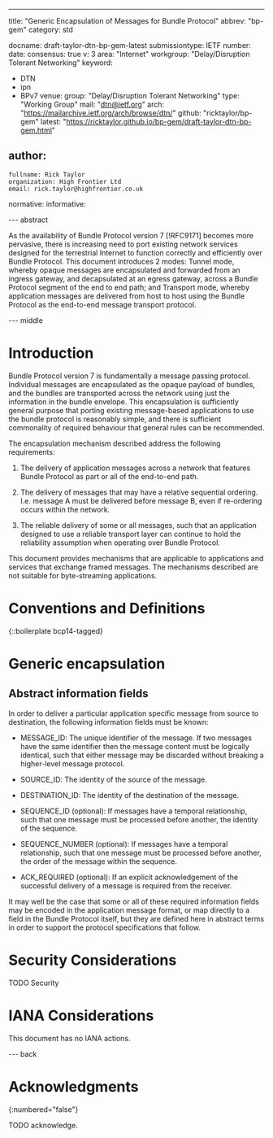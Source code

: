---
title: "Generic Encapsulation of Messages for Bundle Protocol"
abbrev: "bp-gem"
category: std

docname: draft-taylor-dtn-bp-gem-latest
submissiontype: IETF
number:
date:
consensus: true
v: 3
area: "Internet"
workgroup: "Delay/Disruption Tolerant Networking"
keyword:
 - DTN
 - ipn
 - BPv7
venue:
  group: "Delay/Disruption Tolerant Networking"
  type: "Working Group"
  mail: "dtn@ietf.org"
  arch: "https://mailarchive.ietf.org/arch/browse/dtn/"
  github: "ricktaylor/bp-gem"
  latest: "https://ricktaylor.github.io/bp-gem/draft-taylor-dtn-bp-gem.html"

author:
 -
    fullname: Rick Taylor
    organization: High Frontier Ltd
    email: rick.taylor@highfrontier.co.uk

normative:
informative:

--- abstract

As the availability of Bundle Protocol version 7 [!RFC9171] becomes more pervasive, there is increasing need to port existing network services designed for the terrestrial Internet to function correctly and efficiently over Bundle Protocol.  This document introduces 2 modes:  Tunnel mode, whereby opaque messages are encapsulated and forwarded from an ingress gateway, and decapsulated at an egress gateway, across a Bundle Protocol segment of the end to end path; and Transport mode, whereby application messages are delivered from host to host using the Bundle Protocol as the end-to-end message transport protocol.

--- middle

# Introduction

Bundle Protocol version 7 is fundamentally a message passing protocol.  Individual messages are encapsulated as the opaque payload of bundles, and the bundles are transported across the network using just the information in the bundle envelope.  This encapsulation is sufficiently general purpose that porting existing message-based applications to use the bundle protocol is reasonably simple, and there is sufficient commonality of required behaviour that general rules can be recommended.

The encapsulation mechanism described address the following requirements:

1. The delivery of application messages across a network that features Bundle Protocol as part or all of the end-to-end path.

1. The delivery of messages that may have a relative sequential ordering.  I.e. message A must be delivered before message B, even if re-ordering occurs within the network.

1. The reliable delivery of some or all messages, such that an application designed to use a reliable transport layer can continue to hold the reliability assumption when operating over Bundle Protocol.

This document provides mechanisms that are applicable to applications and services that exchange framed messages.  The mechanisms described are not suitable for byte-streaming applications.

# Conventions and Definitions

{::boilerplate bcp14-tagged}

# Generic encapsulation



## Abstract information fields

In order to deliver a particular application specific message from source to destination, the following information fields must be known:

* MESSAGE_ID:
  The unique identifier of the message.  If two messages have the same identifier then the message content must be logically identical, such that either message may be discarded without breaking a higher-level message protocol.

* SOURCE_ID:
  The identity of the source of the message.

* DESTINATION_ID:
  The identity of the destination of the message.

* SEQUENCE_ID (optional):
  If messages have a temporal relationship, such that one message must be processed before another, the identity of the sequence.

* SEQUENCE_NUMBER (optional):
  If messages have a temporal relationship, such that one message must be processed before another, the order of the message within the sequence.

* ACK_REQUIRED (optional):
  If an explicit acknowledgement of the successful delivery of a message is required from the receiver.

It may well be the case that some or all of these required information fields may be encoded in the application message format, or map directly to a field in the Bundle Protocol itself, but they are defined here in abstract terms in order to support the protocol specifications that follow.

# Security Considerations

TODO Security


# IANA Considerations

This document has no IANA actions.


--- back

# Acknowledgments
{:numbered="false"}

TODO acknowledge.
